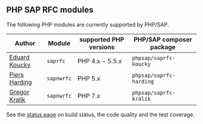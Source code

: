 ## PHP SAP RFC modules

The following PHP modules are currently supported by PHP/SAP.

Author                   | Module      | supported PHP versions | PHP/SAP composer package
------------------------ | ----------- | ---------------------- | ------------------------
[Eduard Koucky][koucky]  | `saprfc`    | PHP 4.x - 5.5.x        | `phpsap/saprfc-koucky`
[Piers Harding][harding] | `sapnwrfc`  | PHP 5.x                | `phpsap/saprfc-harding`
[Gregor Kralik][kralik]  | `sapnwrfc`  | PHP 7.x                | `phpsap/saprfc-kralik`

See the [status page](status) on build status, the code quality and the test coverage. 

[koucky]: http://saprfc.sourceforge.net/ "SAPRFC extension module for PHP"
[harding]: https://github.com/piersharding/php-sapnwrfc "SAP RFC Connector using the SAP NW RFC SDK for PHP"
[kralik]: https://github.com/gkralik/php7-sapnwrfc "SAP NW RFC SDK extension for PHP7"
